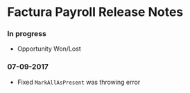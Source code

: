 # Factura Payroll Release Notes

### In progress
* Opportunity Won/Lost

### 07-09-2017
* Fixed `MarkAllAsPresent` was throwing error
